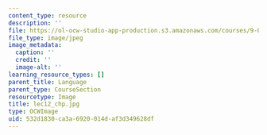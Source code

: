 ```yaml
---
content_type: resource
description: ''
file: https://ol-ocw-studio-app-production.s3.amazonaws.com/courses/9-00sc-introduction-to-psychology-fall-2011/532d1830ca3a6920014daf3d349628df_lec12_chp.jpg
file_type: image/jpeg
image_metadata:
  caption: ''
  credit: ''
  image-alt: ''
learning_resource_types: []
parent_title: Language
parent_type: CourseSection
resourcetype: Image
title: lec12_chp.jpg
type: OCWImage
uid: 532d1830-ca3a-6920-014d-af3d349628df
---
```

